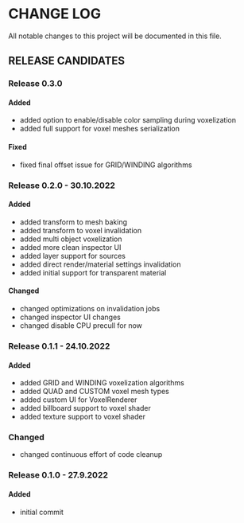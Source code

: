 # CHANGE LOG

All notable changes to this project will be documented in this file.

## RELEASE CANDIDATES

### Release 0.3.0

#### Added

- added option to enable/disable color sampling during voxelization
- added full support for voxel meshes serialization

#### Fixed

- fixed final offset issue for GRID/WINDING algorithms

### Release 0.2.0 - 30.10.2022

#### Added

- added transform to mesh baking
- added transform to voxel invalidation
- added multi object voxelization
- added more clean inspector UI
- added layer support for sources
- added direct render/material settings invalidation
- added initial support for transparent material

#### Changed

- changed optimizations on invalidation jobs
- changed inspector UI changes
- changed disable CPU precull for now

### Release 0.1.1 - 24.10.2022

#### Added

- added GRID and WINDING voxelization algorithms
- added QUAD and CUSTOM voxel mesh types
- added custom UI for VoxelRenderer
- added billboard support to voxel shader
- added texture support to voxel shader

### Changed

- changed continuous effort of code cleanup

### Release 0.1.0 - 27.9.2022

#### Added

- initial commit
